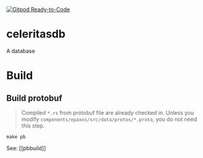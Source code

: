 [![Gitpod Ready-to-Code](https://img.shields.io/badge/Gitpod-Ready--to--Code-blue?logo=gitpod)](https://gitpod.io/#https://github.com/openacid/celeritasdb)

# celeritasdb

A database

# Build

## Build protobuf

> Compiled `*.rs` from protobuf file are already checked in.
> Unless you modify `components/epaxos/src/data/protos/*.proto`,
> you do not need this step.

```
make pb
```

See: [[pbbuild]]
